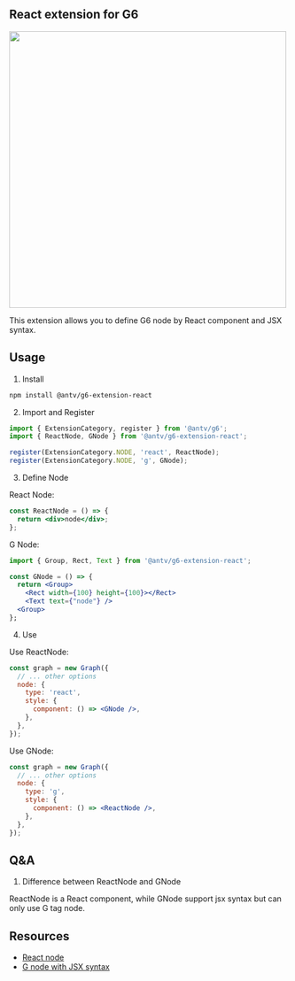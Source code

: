## React extension for G6

<img width="500" src="https://mdn.alipayobjects.com/huamei_qa8qxu/afts/img/A*rWSiT6dnwfcAAAAAAAAAAAAADmJ7AQ/original" />

This extension allows you to define G6 node by React component and JSX syntax.

## Usage

1. Install

```bash
npm install @antv/g6-extension-react
```

2. Import and Register

```js
import { ExtensionCategory, register } from '@antv/g6';
import { ReactNode, GNode } from '@antv/g6-extension-react';

register(ExtensionCategory.NODE, 'react', ReactNode);
register(ExtensionCategory.NODE, 'g', GNode);
```

3. Define Node

React Node:

```jsx
const ReactNode = () => {
  return <div>node</div>;
};
```

G Node:

```jsx
import { Group, Rect, Text } from '@antv/g6-extension-react';

const GNode = () => {
  return <Group>
    <Rect width={100} height={100}></Rect>
    <Text text={"node"} />
  <Group>
};
```

4. Use

Use ReactNode:

```jsx
const graph = new Graph({
  // ... other options
  node: {
    type: 'react',
    style: {
      component: () => <GNode />,
    },
  },
});
```

Use GNode:

```jsx
const graph = new Graph({
  // ... other options
  node: {
    type: 'g',
    style: {
      component: () => <ReactNode />,
    },
  },
});
```

## Q&A

1. Difference between ReactNode and GNode

ReactNode is a React component, while GNode support jsx syntax but can only use G tag node.

## Resources

- [React node](https://g6.antv.antgroup.com/examples/element/custom-node/#react-node)
- [G node with JSX syntax](https://g6.antv.antgroup.com/en/examples/element/custom-node/#react-g)
